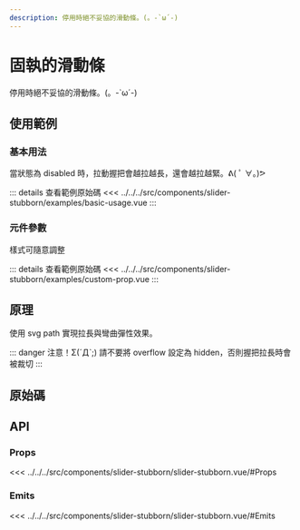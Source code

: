 ```yaml
---
description: 停用時絕不妥協的滑動條。(。-`ω´-)
---
```


<script setup>
import SourceLinkList from '../../../src/components/source-link-list.vue'

import BasicUsage from '../../../src/components/slider-stubborn/examples/basic-usage.vue'
import CustomProp from '../../../src/components/slider-stubborn/examples/custom-prop.vue'
</script>

# 固執的滑動條 <Badge type="info" text="slider" />

停用時絕不妥協的滑動條。(。-`ω´-)

## 使用範例

### 基本用法

當狀態為 disabled 時，拉動握把會越拉越長，還會越拉越緊。ᕕ( ﾟ ∀。)ᕗ

<basic-usage class="h-[30vh]"/>

::: details 查看範例原始碼
<<< ../../../src/components/slider-stubborn/examples/basic-usage.vue
:::

### 元件參數

樣式可隨意調整

<custom-prop />

::: details 查看範例原始碼
<<< ../../../src/components/slider-stubborn/examples/custom-prop.vue
:::

## 原理

使用 svg path 實現拉長與彎曲彈性效果。

::: danger 注意！Σ(ˊДˋ;)
請不要將 overflow 設定為 hidden，否則握把拉長時會被裁切
:::

## 原始碼

<source-link-list name="slider-stubborn"/>

## API

### Props

<<< ../../../src/components/slider-stubborn/slider-stubborn.vue/#Props

### Emits

<<< ../../../src/components/slider-stubborn/slider-stubborn.vue/#Emits
